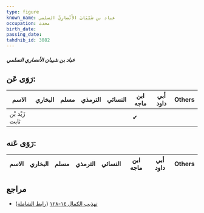 ```yaml
---
type: figure
known_name: عباد بن شَيْبَانَ الأَنْصارِيّ السلمي
occupation: محدث
birth_date:
passing_date:
tahdhib_id: 3082
---
```

##### عباد بن شيبان الأنصاري السلمي

## رَوَى عَن:
| الاسم          | البخاري | مسلم | الترمذي | النسائي | ابن ماجه | أبي داود | Others |
| -------------- | ------- | ---- | ------- | ------- | -------- | -------- | ------ |
| زَيْد بْن ثابت |         |      |         |         | ✔        |          |        |
## رَوَى عَنه:
| الاسم | البخاري | مسلم | الترمذي | النسائي | ابن ماجه | أبي داود | Others |
| ----- | ------- | ---- | ------- | ------- | -------- | -------- | ------ |
## مراجع
- [تهذيب الكمال ١٤-١٢٨](obsidian://open?vault=Tahdhib-al-Kamal&file=Figures/٣٠٨٢-عباد%20بن%20شيبان%20الأنصاري%20السلمي) ([رابط الشاملة](https://shamela.ws/book/3722/7056))